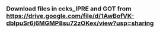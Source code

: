 ### Download files in ccks_IPRE and GOT from https://drive.google.com/file/d/1AwBofVK-dbIpuSr6j6MGMP8su72zOKex/view?usp=sharing
